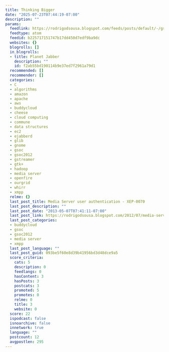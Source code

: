```yaml
---
title: Thinking Bigger
date: "2025-07-23T07:44:19-07:00"
description: ""
params:
  feedlink: https://rodrigodsousa.blogspot.com/feeds/posts/default/-/gsoc2012
  feedtype: atom
  feedid: b225717151747b17dd450d7edf9ba9dc
  websites: {}
  blogrolls: []
  in_blogrolls:
  - title: Planet Jabber
    description: ""
    id: f2ab55bd190114b9e37ed7f2961a79d1
  recommended: []
  recommender: []
  categories:
  - C
  - algorithms
  - amazon
  - apache
  - aws
  - buddycloud
  - cheese
  - cloud computing
  - commune
  - data structures
  - ec2
  - ejabberd
  - glib
  - gnome
  - gsoc
  - gsoc2012
  - gstreamer
  - gtk+
  - hadoop
  - media server
  - openfire
  - ourgrid
  - whirr
  - xmpp
  relme: {}
  last_post_title: Media Server user authentication - XEP-0070
  last_post_description: ""
  last_post_date: "2013-05-07T07:41:11-07:00"
  last_post_link: https://rodrigodsousa.blogspot.com/2012/07/media-server-user-authentication-xep.html
  last_post_categories:
  - buddycloud
  - gsoc
  - gsoc2012
  - media server
  - xmpp
  last_post_language: ""
  last_post_guid: 093be5f60e8d39b41956bd3d48dce9a5
  score_criteria:
    cats: 5
    description: 0
    feedlangs: 0
    hasContent: 3
    hasPosts: 3
    postcats: 3
    promoted: 5
    promotes: 0
    relme: 0
    title: 3
    website: 0
  score: 22
  ispodcast: false
  isnoarchive: false
  innetwork: true
  language: ""
  postcount: 12
  avgpostlen: 295
---
```

